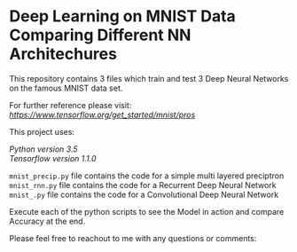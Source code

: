 # Deep Learning on MNIST Data  Comparing Different NN Architechures
This repository contains 3 files which train and test 3 Deep Neural Networks on the famous MNIST data set.

For further reference please visit:
_https://www.tensorflow.org/get_started/mnist/pros_ 

This project uses:

*Python version 3.5*    
*Tensorflow version 1.1.0*  
 


`mnist_precip.py` file contains the code for a simple multi layered preciptron    
`mnist_rnn.py` file contains the code for a Recurrent Deep Neural Network  
`mnist_.py` file contains the code for a Convolutional Deep Neural Network 


Execute each of the python scripts to see the Model in action and compare Accuracy at the end. 


Please feel free to reachout to me with any questions or comments:

